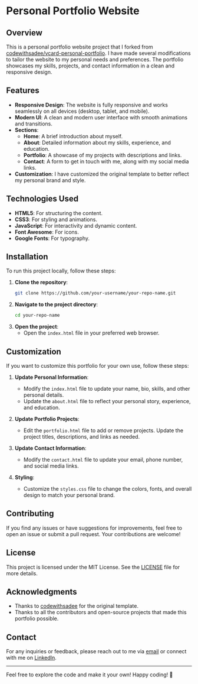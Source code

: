 # Personal Portfolio Website

## Overview

This is a personal portfolio website project that I forked from [codewithsadee/vcard-personal-portfolio](https://github.com/codewithsadee/vcard-personal-portfolio). I have made several modifications to tailor the website to my personal needs and preferences. The portfolio showcases my skills, projects, and contact information in a clean and responsive design.

## Features

- **Responsive Design**: The website is fully responsive and works seamlessly on all devices (desktop, tablet, and mobile).
- **Modern UI**: A clean and modern user interface with smooth animations and transitions.
- **Sections**:
  - **Home**: A brief introduction about myself.
  - **About**: Detailed information about my skills, experience, and education.
  - **Portfolio**: A showcase of my projects with descriptions and links.
  - **Contact**: A form to get in touch with me, along with my social media links.
- **Customization**: I have customized the original template to better reflect my personal brand and style.

## Technologies Used

- **HTML5**: For structuring the content.
- **CSS3**: For styling and animations.
- **JavaScript**: For interactivity and dynamic content.
- **Font Awesome**: For icons.
- **Google Fonts**: For typography.

## Installation

To run this project locally, follow these steps:

1. **Clone the repository**:
   ```bash
   git clone https://github.com/your-username/your-repo-name.git
   ```
2. **Navigate to the project directory**:
   ```bash
   cd your-repo-name
   ```
3. **Open the project**:
   - Open the `index.html` file in your preferred web browser.

## Customization

If you want to customize this portfolio for your own use, follow these steps:

1. **Update Personal Information**:
   - Modify the `index.html` file to update your name, bio, skills, and other personal details.
   - Update the `about.html` file to reflect your personal story, experience, and education.

2. **Update Portfolio Projects**:
   - Edit the `portfolio.html` file to add or remove projects. Update the project titles, descriptions, and links as needed.

3. **Update Contact Information**:
   - Modify the `contact.html` file to update your email, phone number, and social media links.

4. **Styling**:
   - Customize the `styles.css` file to change the colors, fonts, and overall design to match your personal brand.

## Contributing

If you find any issues or have suggestions for improvements, feel free to open an issue or submit a pull request. Your contributions are welcome!

## License

This project is licensed under the MIT License. See the [LICENSE](LICENSE) file for more details.

## Acknowledgments

- Thanks to [codewithsadee](https://github.com/codewithsadee) for the original template.
- Thanks to all the contributors and open-source projects that made this portfolio possible.

## Contact

For any inquiries or feedback, please reach out to me via [email](mailto:theanilpaneru@gmail.com) or connect with me on [LinkedIn](https://www.linkedin.com/in/theanilpaneru).

---

Feel free to explore the code and make it your own! Happy coding! 🚀
